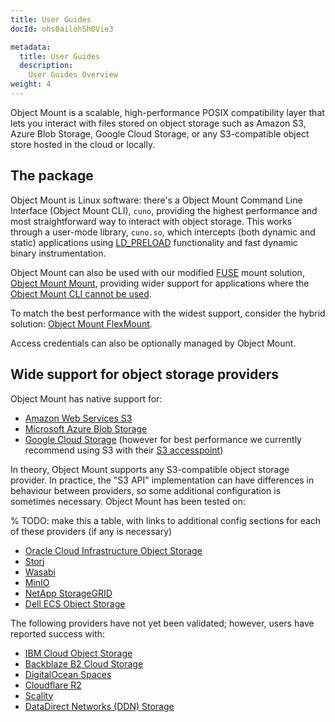 ```yaml
---
title: User Guides
docId: ohs0ailohSh0Vie3

metadata:
  title: User Guides
  description:
    User Guides Overview
weight: 4
---
```


Object Mount is a scalable, high-performance POSIX compatibility layer that lets you interact with files stored on object storage such as Amazon S3, Azure Blob Storage, Google Cloud Storage, or any S3-compatible object store hosted in the cloud or locally.

## The package

Object Mount is Linux software: there's a Object Mount Command Line Interface (Object Mount CLI), `cuno`, providing the highest performance and most straightforward way to interact with object storage. This works through a user-mode library, `cuno.so`, which intercepts (both dynamic and static) applications using [LD_PRELOAD] functionality and fast dynamic binary instrumentation.

Object Mount can also be used with our modified [FUSE] mount solution, [Object Mount Mount](user-guide-Object-Mount-mount), providing wider support for applications where the [Object Mount CLI cannot be used](user-guide-limitations-direct-interception).

To match the best performance with the widest support, consider the hybrid solution: [Object Mount FlexMount](flexmount).

Access credentials can also be optionally managed by Object Mount.

## Wide support for object storage providers

Object Mount has native support for:

- [Amazon Web Services S3](https://aws.amazon.com/s3/)
- [Microsoft Azure Blob Storage](https://azure.microsoft.com/en-gb/services/storage/blobs/)
- [Google Cloud Storage](https://cloud.google.com/storage/) (however for best performance we currently recommend using S3 with their [S3 accesspoint](https://cloud.google.com/storage/docs/interoperability))

In theory, Object Mount supports any S3-compatible object storage provider. In practice, the "S3 API" implementation can have differences in behaviour between providers, so some additional configuration is sometimes necessary. Object Mount has been tested on:

% TODO: make this a table, with links to additional config sections for each of these providers (if any is necessary)

- [Oracle Cloud Infrastructure Object Storage](https://www.oracle.com/cloud/storage/object-storage.html)
- [Storj](https://storj.io/)
- [Wasabi](https://wasabi.com/)
- [MinIO](https://min.io/)
- [NetApp StorageGRID](https://www.netapp.com/data-storage/storagegrid/)
- [Dell ECS Object Storage](https://www.delltechnologies.com/en-gb/storage/ecs/index.htm)

The following providers have not yet been validated; however, users have reported success with:

- [IBM Cloud Object Storage](https://www.ibm.com/cloud/object-storage)
- [Backblaze B2 Cloud Storage](https://www.backblaze.com/cloud-storage)
- [DigitalOcean Spaces](https://www.digitalocean.com/products/spaces/)
- [Cloudflare R2](https://www.cloudflare.com/en-gb/developer-platform/r2/)
- [Scality](https://www.scality.com/)
- [DataDirect Networks (DDN) Storage](https://www.ddn.com)

[fuse]: https://www.kernel.org/doc/html/next/filesystems/fuse.html
[ld_preload]: https://man7.org/linux/man-pages/man8/ld.so.8.html
